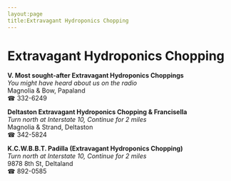 ```yaml
---
layout:page
title:Extravagant Hydroponics Chopping
---
```

# Extravagant Hydroponics Chopping

**V. Most sought-after Extravagant Hydroponics Choppings**  
_You might have heard about us on the radio_  
Magnolia & Bow, Papaland  
☎ 332-6249



**Deltaston Extravagant Hydroponics Chopping & Francisella**  
_Turn north at Interstate 10, Continue for 2 miles_  
Magnolia & Strand, Deltaston  
☎ 342-5824



**K.C.W.B.B.T. Padilla (Extravagant Hydroponics Chopping)**  
_Turn north at Interstate 10, Continue for 2 miles_  
9878 8th St, Deltaland  
☎ 892-0585



